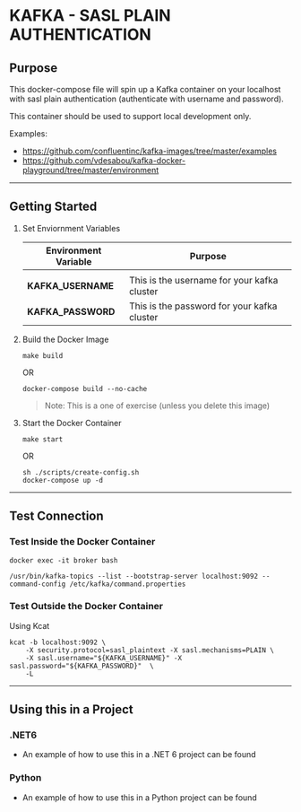 # KAFKA - SASL PLAIN AUTHENTICATION

## Purpose 

This docker-compose file will spin up a Kafka container on your localhost with sasl plain authentication (authenticate with username and password). 

This container should be used to support local development only.

Examples: 
- https://github.com/confluentinc/kafka-images/tree/master/examples
- https://github.com/vdesabou/kafka-docker-playground/tree/master/environment



---
## Getting Started

1. Set Enviornment Variables 

    | **Environment Variable**   |  **Purpose**                                         |
    | ---------------------------| -----------------------------------------------------|
    |                            |                                                      | 
    | __KAFKA_USERNAME__         | This is the username for your kafka cluster          |
    | __KAFKA_PASSWORD__         | This is the password for your kafka cluster          |


2. Build the Docker Image 
    ```
    make build 
    ```
    OR
    ```
    docker-compose build --no-cache
    ```
    > Note: This is a one of exercise (unless you delete this image)

3. Start the Docker Container 
    ```
    make start
    ```
    OR
    ```
    sh ./scripts/create-config.sh
    docker-compose up -d
    ```

---

## Test Connection

### Test Inside the Docker Container
```
docker exec -it broker bash 
```

```
/usr/bin/kafka-topics --list --bootstrap-server localhost:9092 --command-config /etc/kafka/command.properties
```

### Test Outside the Docker Container

Using Kcat
```
kcat -b localhost:9092 \
    -X security.protocol=sasl_plaintext -X sasl.mechanisms=PLAIN \
    -X sasl.username="${KAFKA_USERNAME}" -X sasl.password="${KAFKA_PASSWORD}"  \
    -L
```

---
## Using this in a Project

### .NET6

- An example of how to use this in a .NET 6 project can be found 


### Python

- An example of how to use this in a Python project can be found 


